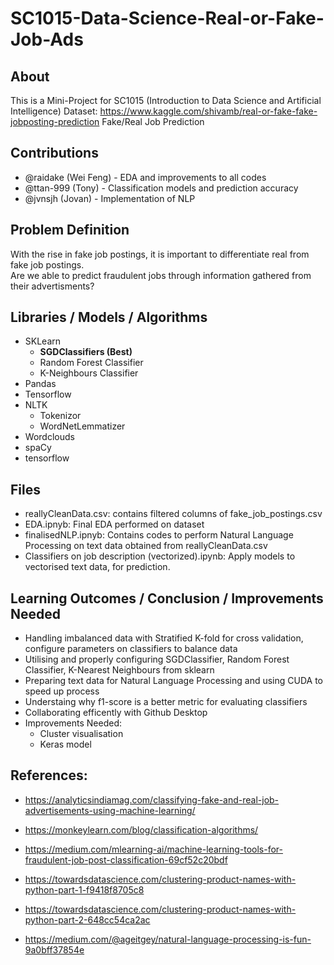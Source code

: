 # SC1015-Data-Science-Real-or-Fake-Job-Ads

## About
This is a Mini-Project for SC1015 (Introduction to Data Science and Artificial Intelligence)
Dataset: https://www.kaggle.com/shivamb/real-or-fake-fake-jobposting-prediction
Fake/Real Job Prediction

## Contributions
- @raidake (Wei Feng) - EDA and improvements to all codes
- @ttan-999 (Tony) - Classification models and prediction accuracy
- @jvnsjh (Jovan) - Implementation of NLP

## Problem Definition
With the rise in fake job postings, it is important to differentiate real from fake job postings.  
Are we able to predict fraudulent jobs through information gathered from their advertisments?

## Libraries / Models / Algorithms
- SKLearn
  - **SGDClassifiers (Best)**
  - Random Forest Classifier
  - K-Neighbours Classifier
- Pandas
- Tensorflow
- NLTK
  - Tokenizor
  - WordNetLemmatizer
- Wordclouds
- spaCy
- tensorflow

## Files

- reallyCleanData.csv: contains filtered columns of fake_job_postings.csv
- EDA.ipnyb: Final EDA performed on dataset
- finalisedNLP.ipnyb: Contains codes to perform Natural Language Processing on text data obtained from reallyCleanData.csv
- Classifiers on job description (vectorized).ipynb: Apply models to vectorised text data, for prediction.

## Learning Outcomes / Conclusion / Improvements Needed
- Handling imbalanced data with Stratified K-fold for cross validation, configure parameters on classifiers to balance data
- Utilising and properly configuring SGDClassifier, Random Forest Classifier, K-Nearest Neighbours from sklearn
- Preparing text data for Natural Language Processing and using CUDA to speed up process
- Understaing why f1-score is a better metric for evaluating classifiers
- Collaborating efficently with Github Desktop
- Improvements Needed:
  - Cluster visualisation
  - Keras model

## References:

- https://analyticsindiamag.com/classifying-fake-and-real-job-advertisements-using-machine-learning/

- https://monkeylearn.com/blog/classification-algorithms/

- https://medium.com/mlearning-ai/machine-learning-tools-for-fraudulent-job-post-classification-69cf52c20bdf

- https://towardsdatascience.com/clustering-product-names-with-python-part-1-f9418f8705c8

- https://towardsdatascience.com/clustering-product-names-with-python-part-2-648cc54ca2ac

- https://medium.com/@ageitgey/natural-language-processing-is-fun-9a0bff37854e



